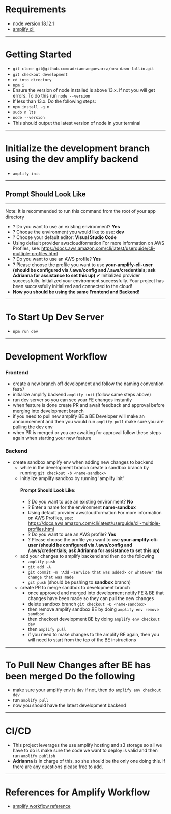 # **Requirements**
- [node version 18.12.1](https://nodejs.org/en/)
- [amplify cli](https://docs.amplify.aws/cli/start/install/)

---
# **Getting Started**
- `git clone git@github.com:adriannaeguevarra/new-dawn-fallin.git`
- `git checkout development`
- `cd into directory`
- `npm i`
- Ensure the version of node installed is above 13.x. If not you will get errors. To do this run `node --version`
- If less than 13.x. Do the following steps:
- `npm install -g n`
- `sudo n lts`
- `node --version`
- This should output the latest version of node in your terminal
---

# **Initialize the development branch using the dev amplify backend**
- `amplify init`

---

## Prompt Should Look Like

___

Note: It is recommended to run this command from the root of your app directory
- ? Do you want to use an existing environment?
**Yes**
- ? Choose the environment you would like to use:
**dev**
- ? Choose your default editor:
**Visual Studio Code**
- Using default provider  awscloudformation
For more information on AWS Profiles, see:
https://docs.aws.amazon.com/cli/latest/userguide/cli-multiple-profiles.html
- ? Do you want to use an AWS profile?
**Yes**
- ? Please choose the profile you want to use
**your-amplify-cli-user (should be configured via /.aws/config and /.aws/credentials; ask Adrianna for assistance to set this up)**
✔ Initialized provider successfully.
Initialized your environment successfully.
Your project has been successfully initialized and connected to the cloud!
- **Now you should be using the same Frontend and Backend!**

---

# **To Start Up Dev Server**
- `npm run dev`

---

# **Development Workflow**

### **Frontend**

- create a new branch off development and follow the naming convention feat/<initials>/<description of feature>
- initialize amplify backend `amplify init` (follow same steps above)
- run dev server so you can see your FE changes instantly
- when feature is done create PR and await feedback and approval before merging into development branch
- if you need to pull new amplify BE a BE Developer will make an announcement and then you would run `amplify pull` make sure you are pulling the dev env
- when PR is merged or you are awaiting for approval follow these steps again when starting your new feature

### **Backend**

- create sandbox amplify env when adding new changes to backend
    - while in the development branch create a sandbox branch by running `git checkout -b <name-sandbox>`
    - initialize amplify sandbox by running 'amplify init'
        #### Prompt Should Look Like:
        - ? Do you want to use an existing environment?
        **No**
        - ? Enter a name for the environment
        **name-sandbox**
        - Using default provider awscloudformation
        For more information on AWS Profiles, see:
        https://docs.aws.amazon.com/cli/latest/userguide/cli-multiple-profiles.html
        - ? Do you want to use an AWS profile?
        **Yes**
        - ? Please choose the profile you want to use
       **your-amplify-cli-user (should be configured via /.aws/config and /.aws/credentials; ask Adrianna for assistance to set this up)**
    - add your changes to amplify backend and then do the following
        - `amplify push`
        - `git add -A`
        - `git commit -m 'Add <service that was added> or whatever the change that was made`
        - `git push` (should be pushing to **sandbox** branch)
    - create PR to merge sandbox to development branch 
        - once approved and merged into development notify FE & BE that changes have been made so they can pull the new changes
        - delete sandbox branch 
        `git checkout -D <name-sandbox>`
        - then remove amplify sandbox BE by doing 
        `amplify env remove sandbox`
        - then checkout development BE by doing 
        `amplify env checkout dev` 
        - then `amplify pull`
        - if you need to make changes to the amplify BE again, then you will need to start from the top of the BE instructions
---

# **To Pull New Changes after BE has been merged Do the following**
    
- make sure your amplify env is `dev` if not, then do `amplify env checkout dev` 
- run `amplify pull`
- now you should have the latest development backend

---

# **CI/CD**
    
 - This project leverages the use amplify hosting and s3 storage so all we have to do is make sure the code we want to deploy is valid and then run `amplify publish`
- **Adrianna** is in charge of this, so she should be the only one doing this. If there are any questions please free to add.

---

# **References for Amplify Workflow**
- [amplify workflow reference](https://janhesters.com/multiple-environments-with-aws-amplify)